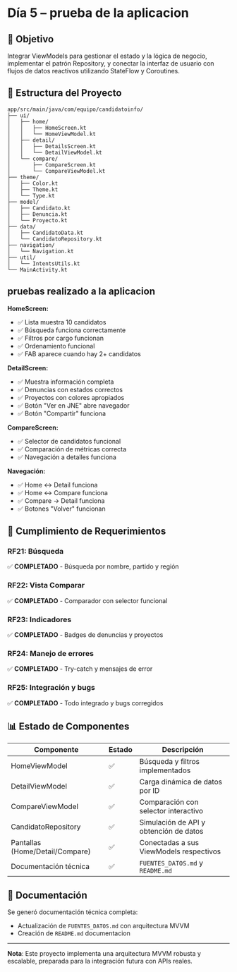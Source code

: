 # Día 5 – prueba de la aplicacion

## 🎯 Objetivo

Integrar ViewModels para gestionar el estado y la lógica de negocio, implementar el patrón Repository, y conectar la interfaz de usuario con flujos de datos reactivos utilizando StateFlow y Coroutines.

## 📁 Estructura del Proyecto
```
app/src/main/java/com/equipo/candidatoinfo/
├── ui/
│   ├── home/
│   │   ├── HomeScreen.kt
│   │   └── HomeViewModel.kt
│   ├── detail/
│   │   ├── DetailsScreen.kt
│   │   └── DetailViewModel.kt
│   └── compare/
│       ├── CompareScreen.kt
│       └── CompareViewModel.kt
├── theme/
│   ├── Color.kt
│   ├── Theme.kt
│   └── Type.kt
├── model/
│   ├── Candidato.kt
│   ├── Denuncia.kt
│   └── Proyecto.kt
├── data/
│   ├── CandidatoData.kt
│   └── CandidatoRepository.kt
├── navigation/
│   └── Navigation.kt
├── util/
│   └── IntentsUtils.kt
└── MainActivity.kt
```


## pruebas realizado a la aplicacion


**HomeScreen:**
- ✅ Lista muestra 10 candidatos
- ✅ Búsqueda funciona correctamente
- ✅ Filtros por cargo funcionan
- ✅ Ordenamiento funcional
- ✅ FAB aparece cuando hay 2+ candidatos

**DetailScreen:**
- ✅ Muestra información completa
- ✅ Denuncias con estados correctos
- ✅ Proyectos con colores apropiados
- ✅ Botón "Ver en JNE" abre navegador
- ✅ Botón "Compartir" funciona

**CompareScreen:**
- ✅ Selector de candidatos funcional
- ✅ Comparación de métricas correcta
- ✅ Navegación a detalles funciona

**Navegación:**
- ✅ Home ↔ Detail funciona
- ✅ Home ↔ Compare funciona
- ✅ Compare → Detail funciona
- ✅ Botones "Volver" funcionan

## 🎯 Cumplimiento de Requerimientos

### RF21: Búsqueda 

✅ **COMPLETADO** - Búsqueda por nombre, partido y región

### RF22: Vista Comparar
✅ **COMPLETADO** - Comparador con selector funcional

### RF23: Indicadores
✅ **COMPLETADO** - Badges de denuncias y proyectos

### RF24: Manejo de errores
✅ **COMPLETADO** - Try-catch y mensajes de error

### RF25: Integración y bugs
✅ **COMPLETADO** - Todo integrado y bugs corregidos



## 📊 Estado de Componentes

| Componente                      | Estado |          Descripción                       |
|---------------------------------|--------|--------------------------------------------|
| HomeViewModel                   | ✅     | Búsqueda y filtros implementados          |
| DetailViewModel                 | ✅     | Carga dinámica de datos por ID            |
| CompareViewModel                | ✅     | Comparación con selector interactivo      |
| CandidatoRepository             | ✅     | Simulación de API y obtención de datos    |
| Pantallas (Home/Detail/Compare) | ✅     | Conectadas a sus ViewModels respectivos   |
| Documentación técnica           | ✅     | `FUENTES_DATOS.md` y `README.md`      |

## 📝 Documentación

Se generó documentación técnica completa:
- Actualización de `FUENTES_DATOS.md` con arquitectura MVVM
- Creación de `README.md` documentacion

---

**Nota**: Este proyecto implementa una arquitectura MVVM robusta y escalable, preparada para la integración futura con APIs reales.
